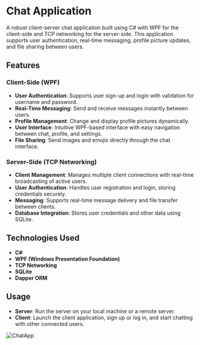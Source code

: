 # Chat Application

A robust client-server chat application built using C# with WPF for the client-side and TCP networking for the server-side. This application supports user authentication, real-time messaging, profile picture updates, and file sharing between users.

## Features

### Client-Side (WPF)
- **User Authentication**: Supports user sign-up and login with validation for username and password.
- **Real-Time Messaging**: Send and receive messages instantly between users.
- **Profile Management**: Change and display profile pictures dynamically.
- **User Interface**: Intuitive WPF-based interface with easy navigation between chat, profile, and settings.
- **File Sharing**: Send images and emojis directly through the chat interface.

### Server-Side (TCP Networking)
- **Client Management**: Manages multiple client connections with real-time broadcasting of active users.
- **User Authentication**: Handles user registration and login, storing credentials securely.
- **Messaging**: Supports real-time message delivery and file transfer between clients.
- **Database Integration**: Stores user credentials and other data using SQLite.

## Technologies Used

- **C#**
- **WPF (Windows Presentation Foundation)**
- **TCP Networking**
- **SQLite**
- **Dapper ORM**

## Usage

- **Server**: Run the server on your local machine or a remote server.
- **Client**: Launch the client application, sign up or log in, and start chatting with other connected users.

![ChatApp](https://github.com/IlKostadinovski/ChatApp/assets/90513974/725b3344-ca9a-4e0a-abe7-644783229220)
